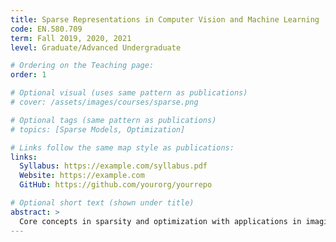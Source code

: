 ```yaml
---
title: Sparse Representations in Computer Vision and Machine Learning
code: EN.580.709
term: Fall 2019, 2020, 2021
level: Graduate/Advanced Undergraduate

# Ordering on the Teaching page:
order: 1

# Optional visual (uses same pattern as publications)
# cover: /assets/images/courses/sparse.png

# Optional tags (same pattern as publications)
# topics: [Sparse Models, Optimization]

# Links follow the same map style as publications:
links:
  Syllabus: https://example.com/syllabus.pdf
  Website: https://example.com
  GitHub: https://github.com/yourorg/yourrepo

# Optional short text (shown under title)
abstract: >
  Core concepts in sparsity and optimization with applications in imaging and ML.
---
```


